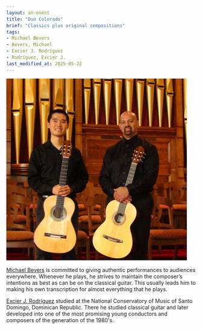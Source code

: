 ```yaml
---
layout: an-event
title: "Duo Colorado"
brief: "Classics plus original compositions"
tags:
- Michael Bevers
- Bevers, Michael
- Excier J. Rodríguez
- Rodríguez, Excier J.
last_modified_at: 2025-05-22
---
```

![DuoColorado](/pics/20160328-DuoColorado.jpg)

[Michael Bevers](https://www.facebook.com/mbevers/) is committed to giving authentic performances to audiences everywhere. Whenever he plays, he strives to maintain the composer’s intentions as best as can be on the classical guitar. This usually leads him to making his own transcription for almost everything that he plays.

[Excier J. Rodríguez](https://www.alignable.com/dakota-ridge-co/lyre-music-works-tarrega-guitar-academy?cyattr=f-r-6&cyfid=2a45198cf8b045dab584ae1da01c6c03&user=9409017) studied at the National Conservatory of Music of Santo Domingo, Dominican Republic. There he studied classical guitar and later developed into one of the most promising young conductors and composers of the generation of the 1980's. 
